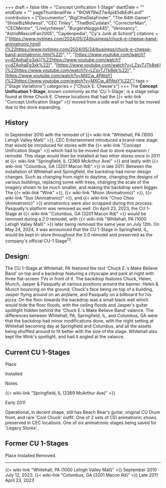 +++
draft = false
title = "Concept Unification 1-Stage"
startDate = ""
endDate = ""
pageThumbnailFile = "6tOW79wZ7w4pl45dbEdH.avif"
contributors = ["Documentor", "BigCtheDataFinder", "The 64th Gamer", "ShowBizMidwest", "CEC Tinley", "ThatBoiCydalan", "CorrectorMan", "CECMentor", "Livelycheese", "BurgersNuggs445", "Veronancy", "AstridMascotFan2005", "Caydenpedia", "Cy's Junk at School"]
citations = ["[https://www.nytimes.com/2024/05/24/business/chuck-e-cheese-band-animatronic.html](%22https://www.nytimes.com/2024/05/24/business/chuck-e-cheese-band-animatronic.html%22)", "", "[https://www.youtube.com/watch?v=dZAohaEg3xk](%22https://www.youtube.com/watch?v=dZAohaEg3xk%22)", "[https://www.youtube.com/watch?v=LZsvTJTk8ek](%22https://www.youtube.com/watch?v=LZsvTJTk8ek%22)", "[https://www.youtube.com/watch?v=MXCw_4PAtsY](%22https://www.youtube.com/watch?v=MXCw_4PAtsY%22)"]
tags = ["Stage Variations"]
categories = ["Chuck E. Cheese's"]
+++
The **Concept Unification 1-Stage**, known commonly as the 'CU 1-Stage', is a stage setup found at three Chuck E. Cheese locations that had the {{< wiki-link "Concept Unification Stage" >}} moved from a side wall or had to be moved due to the store expanding.

## History

In September 2010 with the remodel of {{< wiki-link "Whitehall, PA (1000 Lehigh Valley Mall)" >}}, CEC Entertainment introduced a brand-new stage that would be introduced for stores with the {{< wiki-link "Concept Unification Stage" >}} which had to be moved due to store expansion / remodel. This stage would then be installed at two other stores once in 2011 at {{< wiki-link "Springfield, IL (2369 McArthur Ave)" >}} and lastly with {{< wiki-link "Columbus, GA (3201 Macon Rd)" >}} in late 2011.
Between the installation of Whitehall and Springfield, the backdrop had minor design changes. Such as changing from night to daytime, changing the designs of various buildings, replacing some with trees, changing the scale of the imagery shown to be much smaller, and making the backdrop seem bigger. The {{< wiki-link "Wink" >}}, {{< wiki-link "Moon (Animatronic)" >}}, {{< wiki-link "Sun (Animatronic)" >}}, and {{< wiki-link "Choo Choo (Animatronic)" >}} animatronics were also scrapped during this process. Pasqually's platform was removed as well.
On April 23, 2023, the CU 1-Stage at {{< wiki-link "Columbus, GA (3201 Macon Rd)" >}} would be removed during a 2.0 remodel, with {{< wiki-link "Whitehall, PA (1000 Lehigh Valley Mall)" >}} later being removed the same year on July 12th.
On May 24, 2024, it was announced that the CU 1-Stage in Springfield, IL, would be kept in-store throughout the 2.0 remodel and preserved as the company's official CU-1 Stage<sup>(1)</sup>.

## Design:

The CU 1-Stage at Whitehall, PA featured the text 'Chuck E.'s Make Believe Band' on top and a backdrop featuring a cityscape and park at night with three flat-screen TVs in front of it. The backdrop features Chuck, Helen, Munch, Jasper & Pasqually at various positions around the banner. Helen & Munch bouncing on the ground, Chuck's face being on top of a building, Jasper flying around on an airplane, and Pasqually on a billboard for his pizza. On the floor towards the backdrop was a small black wall which would hide the floor floods, with the ceiling floods and Jasper's guitar spotlight hidden behind the 'Chuck E.'s Make Believe Band' valance.
The differences between Whitehall, PA, Springfield, IL, and Columbus, GA were that the backdrop had minor modifications done, with the night setting at Whitehall becoming day at Springfield and Columbus, and all the assets being shuffled around to fit better with the size of the stage. Whitehall also kept the Wink's spotlight, and had it angled at the valance.

## Current CU 1-Stages

Place

Installed

Notes.

{{< wiki-link "Springfield, IL (2369 McArthur Ave)" >}}

Early 2011

Operational, in decent shape, still has Beach Bear's guitar, original CU Drum front, and rare 'Cool Chuck' outfit. One of 2 sets of CEI animatronic shows preserved in CEC locations. One of six animatronic stages being saved for 'Legacy Stores'..

## Former CU 1-Stages

  Place                                                             Installed        Removed.
  ----------------------------------------------------------------- ---------------- ----------------
  {{< wiki-link "Whitehall, PA (1000 Lehigh Valley Mall)" >}}   September 2010   July 12, 2023.
  {{< wiki-link "Columbus, GA (3201 Macon Rd)" >}}              Late 2011        April 23, 2023
